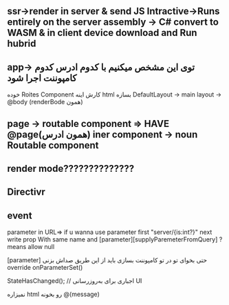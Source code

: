 ssr->render in server & send JS
Intractive->Runs entirely on the server
assembly -> C# convert to WASM & in client device download and Run 
hubrid
---------------
app->   <Routes />
توی این مشخص میکنیم با کدوم ادرس کدوم کامپوننت اجرا شود
-----
خوده Roites Component
کارش اینه html بسازه
DefaultLayout -> main layout -> @body (renderBode همون)

page -> routable component  =>  HAVE @page(همون ادرس)
iner component -> noun Routable component
---------------

render mode??????????????
--------------
Directivr
------------
event
------
parameter in URL=> if u wanna use parameter first "server/{is:int?}" next write prop With same name and [parameter][supplyParemeterFromQuery]
? means allow null


[parameter] حتی بخوای تو در تو کامپوننت بسازی باید از این طریق صداش بزنی
override onParameterSet()

<EditForm   Medel=""    FormName=""  onsubmit=""> 
        StateHasChanged(); // اجباری برای به‌روزرسانی UI

نمیزاره html رو بخونه
 @(message) 
